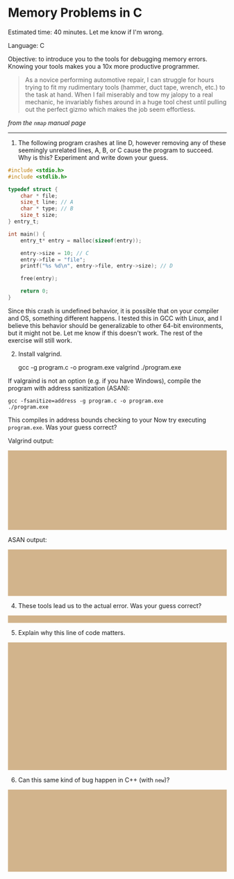 <title>Memory Problems in C</title>
<script src="https://ajax.googleapis.com/ajax/libs/jquery/1.12.4/jquery.min.js"></script>
<link rel="stylesheet" href="https://maxcdn.bootstrapcdn.com/bootstrap/3.3.7/css/bootstrap.min.css" integrity="sha384-BVYiiSIFeK1dGmJRAkycuHAHRg32OmUcww7on3RYdg4Va+PmSTsz/K68vbdEjh4u" crossorigin="anonymous">
<link rel="stylesheet" href="https://maxcdn.bootstrapcdn.com/bootstrap/3.3.7/css/bootstrap-theme.min.css" integrity="sha384-rHyoN1iRsVXV4nD0JutlnGaslCJuC7uwjduW9SVrLvRYooPp2bWYgmgJQIXwl/Sp" crossorigin="anonymous">
<script src="https://maxcdn.bootstrapcdn.com/bootstrap/3.3.7/js/bootstrap.min.js" integrity="sha384-Tc5IQib027qvyjSMfHjOMaLkfuWVxZxUPnCJA7l2mCWNIpG9mGCD8wGNIcPD7Txa" crossorigin="anonymous"></script>
<div class="container">

# Memory Problems in C

Estimated time: 40 minutes. Let me know if I'm wrong.

Language: C

Objective: to introduce you to the tools for debugging memory
errors. Knowing your tools makes you a 10x more productive programmer.

> As a novice performing automotive repair, I can struggle for hours
> trying to fit my rudimentary tools (hammer, duct tape, wrench,
> etc.) to the task at hand. When I fail miserably and tow my jalopy
> to a real mechanic, he invariably fishes around in a huge tool
> chest until pulling out the perfect gizmo which makes the job seem
> effortless.

_from the `nmap` manual page_

---

1. The following program crashes at line D, however removing any of
these seemingly unrelated lines, A, B, or C cause the program to
succeed. Why is this? Experiment and write down your guess.

```C
#include <stdio.h>
#include <stdlib.h>

typedef struct {
    char * file;
    size_t line; // A
    char * type; // B
    size_t size;
} entry_t;

int main() {
    entry_t* entry = malloc(sizeof(entry));

    entry->size = 10; // C
    entry->file = "file";
    printf("%s %d\n", entry->file, entry->size); // D

    free(entry);

    return 0;
}
```


Since this crash is undefined behavior, it is possible that on your
compiler and OS, something different happens. I tested this in GCC
with Linux, and I believe this behavior should be generalizable to
other 64-bit environments, but it might not be. Let me know if this
doesn't work. The rest of the exercise will still work.

2. Install valgrind.


    gcc -g program.c -o program.exe
    valgrind ./program.exe

If valgraind is not an option (e.g. if you have Windows), compile the program with address sanitization (ASAN):

    gcc -fsanitize=address -g program.c -o program.exe
    ./program.exe

This compiles in address bounds checking to your Now try executing
`program.exe`. Was your guess correct?

Valgrind output:

<div class="spoiler">

I ran the program with no modifications. This is what catches my eye:

    ==16725== Invalid write of size 8
    ==16725==    at 0x10916F: main (memory_problems.c:15)
    ==16725==  Address 0x4a3d058 is 16 bytes after a block of size 8 alloc'd
    ==16725==    by 0x109166: main (memory_problems.c:13)

On line C, it looks like `entry->size` points to an address that isn't
writable (hence invalid write). So `entry` does not point to a valid
`entry_t`. I don't yet know why. Take another look at its
construction, which is the other line that Valgrind flagged.

</div>

ASAN output:

<div class="spoiler">

I ran the program with line A removed. The relevant output is here:

    SUMMARY: AddressSanitizer: heap-buffer-overflow ./memory_problems.c:15 in main

This must mean that `entry` was not properly constructed. It does not point to 24 bytes (24 is the size of the struct) of empty data.

</div>

4. These tools lead us to the actual error. Was your guess correct?

<div class="spoiler">

`malloc(sizeof(entry))` should be `malloc(sizeof(entry_t))`.

</div>

5. Explain why this line of code matters.

<div class="spoiler">

In the incorrect version, C won't allocate enough memory for an `entry_t`.

`sizeof(entry)` (i.e. `sizeof(entry_t*)`) is 8 (as are all pointers),
but `sizeof(entry_t)` is 24. This means that the first field, `file`
points to 8 bytes of empty memory. This explains all of the observed
behavior:

- accessing `size` causes a crash because `size` exists at `entry +
  20` which is invalid if `entry` points to a block of 8 free bytes.

- removing either member variable A or B shifts the struct up by 4 or
  8 bytes respectively. The program for whatever reason has some empty
  data after `entry`, so `entry->file` (`entry + 12` or `entry + 16`)
  accesses that memory. This is not valid because we are writing
  someone elses memory, but it does not crash.

This is a silly typo. In C, it never makes sense to write `Type*
object = malloc(sizeof(object));` In an ideal programming language,
the programmer would not have to repeat the type that they are
mallocing.

</div>

6. Can this same kind of bug happen in C++ (with `new`)?

<div class="spoiler">

No.

We would write 

    entry_t* entry = new ____;

The blank has to be filled in with a type-name, not a variable
name. Furthermore, `new T` evaluates to a `T*` so it can only be
assigned to variables of type `T*`. The problem is that the return
type of `malloc` is `void*` which allows for no typechecking at
all.

That's one reason some poeple prefer C++ to C.

</div>

<style type="text/css">
.spoiler:not(:hover) > * {
    opacity: 0;
}
.spoiler > * {
    transition: opacity .5s ease-in;
}
.spoiler {
    background-color: tan;
}
</style>

</div>
